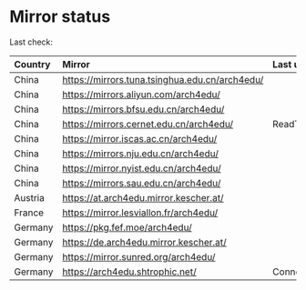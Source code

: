 <script src="./time.js"></script>
# Mirror status
Last check: <script type="text/javascript">localize(1760303978.723622);</script>

|Country|Mirror|Last update|
|:------|:-----|:----------|
|China|https://mirrors.tuna.tsinghua.edu.cn/arch4edu/|<script type="text/javascript">localize(1760294415);</script>|
|China|https://mirrors.aliyun.com/arch4edu/|<script type="text/javascript">localize(1760251641);</script>|
|China|https://mirrors.bfsu.edu.cn/arch4edu/|<script type="text/javascript">localize(1760251641);</script>|
|China|https://mirrors.cernet.edu.cn/arch4edu/|ReadTimeout|
|China|https://mirror.iscas.ac.cn/arch4edu/|<script type="text/javascript">localize(1760294415);</script>|
|China|https://mirrors.nju.edu.cn/arch4edu/|<script type="text/javascript">localize(1760078922);</script>|
|China|https://mirror.nyist.edu.cn/arch4edu/|<script type="text/javascript">localize(1760251641);</script>|
|China|https://mirrors.sau.edu.cn/arch4edu/|<script type="text/javascript">localize(1756795646);</script>|
|Austria|https://at.arch4edu.mirror.kescher.at/|<script type="text/javascript">localize(1760294415);</script>|
|France|https://mirror.lesviallon.fr/arch4edu/|<script type="text/javascript">localize(1760251641);</script>|
|Germany|https://pkg.fef.moe/arch4edu/|<script type="text/javascript">localize(1760294415);</script>|
|Germany|https://de.arch4edu.mirror.kescher.at/|<script type="text/javascript">localize(1760294415);</script>|
|Germany|https://mirror.sunred.org/arch4edu/|<script type="text/javascript">localize(1760294415);</script>|
|Germany|https://arch4edu.shtrophic.net/|ConnectionError|

<script src="./tablefilter/tablefilter.js"></script>
<script src="./table.js"></script>